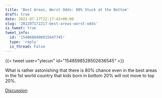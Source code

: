 ```yaml
---
title: 'Best Areas, Worst Odds: 80% Stuck at the Bottom'
draft: true
date: 2022-07-17T22:17:43+00:00
slug: '202207172217-best-areas-worst-odds'
is_tweet: true
tweet_info:
  id: '1548688406015647745'
  type: 'reply'
  is_thread: False
---
```




{{< tweet user="ylecun" id="1548598528502636545" >}}

What is rather astonishing that there is 80% chance even in the best areas in the 1st world country that kids born in bottom 20% will not move to top 20%.

[Discussion](https://x.com/sytelus/status/1548688406015647745)
